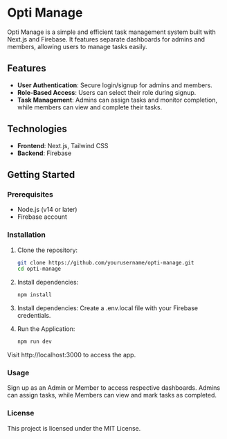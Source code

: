# Opti Manage

Opti Manage is a simple and efficient task management system built with Next.js and Firebase. It features separate dashboards for admins and members, allowing users to manage tasks easily.

## Features

- **User Authentication**: Secure login/signup for admins and members.
- **Role-Based Access**: Users can select their role during signup.
- **Task Management**: Admins can assign tasks and monitor completion, while members can view and complete their tasks.

## Technologies

- **Frontend**: Next.js, Tailwind CSS
- **Backend**: Firebase

## Getting Started

### Prerequisites

- Node.js (v14 or later)
- Firebase account

### Installation

1. Clone the repository:
   ```bash
   git clone https://github.com/yourusername/opti-manage.git
   cd opti-manage

2. Install dependencies:
    ```bash 
    npm install

3. Install dependencies:
    Create a .env.local file with your Firebase credentials.


4. Run the Application:
    ```bash
    npm run dev

Visit http://localhost:3000 to access the app.  

### Usage
Sign up as an Admin or Member to access respective dashboards.
Admins can assign tasks, while Members can view and mark tasks as completed.

### License
This project is licensed under the MIT License.


